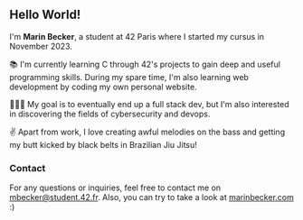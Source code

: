 ## Hello World!

I'm **Marin Becker**, a student at 42 Paris where I started my cursus in November 2023. 

📚 I'm currently learning C through 42's projects to gain deep and useful programming skills. During my spare time, I'm also learning web development by coding my own personal website. 

🧑🏻‍💻 My goal is to eventually end up a full stack dev, but I'm also interested in discovering the fields of  cybersecurity and devops.  

✌️ Apart from work, I love creating awful melodies on the bass and getting my butt kicked by black belts in Brazilian Jiu Jitsu!    

### Contact
For any questions or inquiries, feel free to contact me on [mbecker@student.42.fr](mailto:mbecker@student.42.fr). Also, you can try to take a look at [marinbecker.com](https://www.marinbecker.com) :)
